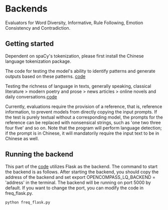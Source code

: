 # Backends

Evaluators for Word Diversity, Informative, Rule Following, Emotion Consistency and Contradiction.

## Getting started

Dependent on spaCy's tokenization, please first install the Chinese language tokenization package.

The code for testing the model's ability to identify patterns and generate outputs based on these
patterns. [code](rule_scorer.py)

Testing the richness of language in texts, generally speaking, classical literature > modern poetry and prose > news
articles > online novels and daily conversations.[code](word_diversity_scorer.py)

Currently, evaluations require the provision of a reference, that is, reference information, to prevent models from
directly copying the input prompts. If the test is purely textual without a corresponding model, the prompts for the
reference can be replaced with nonsensical strings, such as 'one two three four five' and so on. Note that the program
will perform language detection; if the prompt is in Chinese, it will mandatorily require the input text to be in
Chinese as well.

## Running the backend

This part of the [code](freq_flask) utilizes Flask as the backend. The command to start the backend is as follows. After
starting the backend, you should copy the address of the backend and set export OPENCOMPASS_LQ_BACKEND = 'address' in
the terminal. The backend will be running on port 5000 by default. If you want to change the port, you can modify the
code in freq_flask.py.

```bash
python freq_flask.py
```
